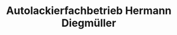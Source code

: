 ---
title: "Autolackierfachbetrieb Hermann Diegmüller"
url: /huenfeld/autolackierfachbetrieb-hermann-diegmueller/
shop: Autowerkstatt
---